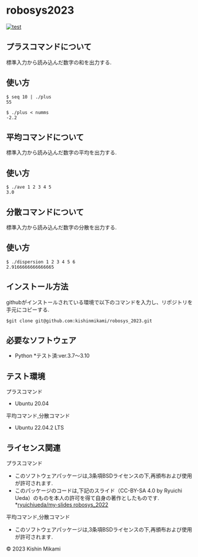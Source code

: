 # robosys2023
[![test](https://github.com/kishinmikami/robosys_2023/actions/workflows/test.yml/badge.svg)](https://github.com/kishinmikami/robosys_2023/actions/workflows/test.yml)


## プラスコマンドについて
標準入力から読み込んだ数字の和を出力する.

## 使い方

```
$ seq 10 | ./plus
55

$ ./plus < numms
-2.2
```


## 平均コマンドについて
標準入力から読み込んだ数字の平均を出力する.

## 使い方

```
$ ./ave 1 2 3 4 5
3.0
```

## 分散コマンドについて
標準入力から読み込んだ数字の分散を出力する.

## 使い方

```
$ ./dispersion 1 2 3 4 5 6
2.9166666666666665
```

## インストール方法
githubがインストールされている環境で以下のコマンドを入力し、リポジトリを手元にコピーする.
```
$git clone git@github.com:kishinmikami/robosys_2023.git
```

## 必要なソフトウェア
* Python
  *テスト済:ver.3.7～3.10

## テスト環境
プラスコマンド
* Ubuntu 20.04

平均コマンド,分散コマンド
* Ubuntu 22.04.2 LTS

## ライセンス関連
プラスコマンド
* このソフトウェアパッケージは,3条項BSDライセンスの下,再頒布および使用が許可されます.
* このパッケージのコードは,下記のスライド（CC-BY-SA 4.0 by Ryuichi Ueda）のものを本人の許可を得て自身の著作としたものです.
        *[ryuichiueda/my-slides robosys_2022](https://github.com/ryuichiueda/my_slides/tree/master/robosys_2022)

平均コマンド,分散コマンド
* このソフトウェアパッケージは,3条項BSDライセンスの下,再頒布および使用が許可されます.


© 2023 Kishin Mikami
